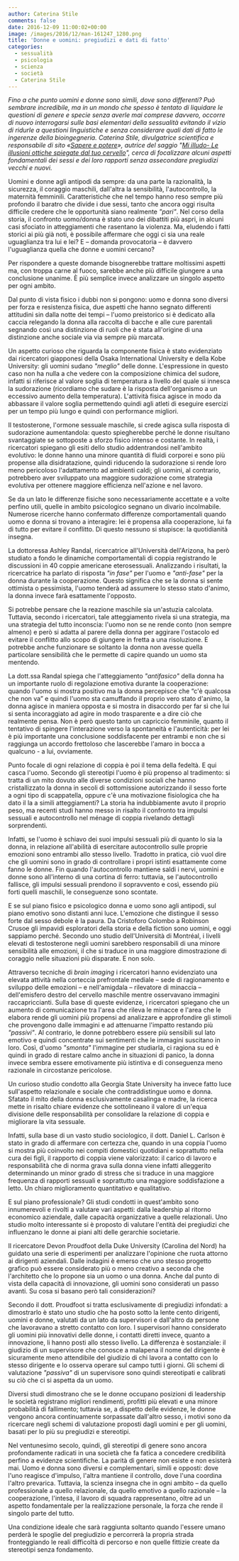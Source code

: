 ```yaml
---
author: Caterina Stile
comments: false
date: 2016-12-09 11:00:02+00:00
image: /images/2016/12/man-161247_1280.png
title: 'Donne e uomini: pregiudizi e dati di fatto'
categories:
  - sessualità
  - psicologia
  - scienza
  - società
  - Caterina Stile
---
```


*Fino a che punto uomini e donne sono simili, dove sono differenti? Può sembrare incredibile, ma in un mondo che spesso è tentato di liquidare le questioni di genere e specie senza averle mai comprese davvero, occorre di nuovo interrogarsi sulle basi elementari della sessualità evitando il vizio di ridurle a questioni linguistiche e senza considerare quali dati di fatto le ingerenze della bioingegneria. Caterina Stile, divulgatrice scientifica e responsabile di sito «[Sapere e potere](http://www.saperepotere.it)», autrice del saggio "[Mi illudo- Le illusioni ottiche spiegate dal tuo cervello](http://www.saperepotere.it/ebook.html)", cerca di focalizzare alcuni aspetti fondamentali dei sessi e dei loro rapporti senza assecondare pregiudizi vecchi e nuovi.*

Uomini e donne agli antipodi da sempre: da una parte la razionalità, la sicurezza, il coraggio maschili, dall'altra la sensibilità, l'autocontrollo, la maternità femminili. Caratteristiche che nel tempo hanno reso sempre più profondo il baratro che divide i due sessi, tanto che ancora oggi risulta difficile credere che le opportunità siano realmente *"pari"*. Nel corso della storia, il confronto uomo/donna è stato uno dei dibattiti più aspri, in alcuni casi sfociato in atteggiamenti che rasentano la violenza. Ma, eludendo i fatti storici ai più già noti, è possibile affermare che oggi ci sia una reale uguaglianza tra lui e lei? E – domanda provocatoria – è davvero l'uguaglianza quella che donne e uomini cercano?

Per rispondere a queste domande bisognerebbe trattare moltissimi aspetti ma, con troppa carne al fuoco, sarebbe anche più difficile giungere a una conclusione unanime. È più semplice invece analizzare un singolo aspetto per ogni ambito.

Dal punto di vista fisico i dubbi non si pongono: uomo e donna sono diversi per forza e resistenza fisica, due aspetti che hanno segnato differenti attitudini sin dalla notte dei tempi – l'uomo preistorico si è dedicato alla caccia relegando la donna alla raccolta di bacche e alle cure parentali segnando così una distinzione di ruoli che è stata all'origine di una distinzione anche sociale via via sempre più marcata.

Un aspetto curioso che riguarda la componente fisica è stato evidenziato dai ricercatori giapponesi della Osaka International University e della Kobe University: gli uomini sudano *"meglio"* delle donne. L'espressione in questo caso non ha nulla a che vedere con la composizione chimica del sudore, infatti si riferisce al valore soglia di temperatura a livello del quale si innesca la sudorazione (ricordiamo che sudare è la risposta dell'organismo a un eccessivo aumento della temperatura). L'attività fisica agisce in modo da abbassare il valore soglia permettendo quindi agli atleti di eseguire esercizi per un tempo più lungo e quindi con performance migliori.

Il testosterone, l'ormone sessuale maschile, si crede agisca sulla risposta di sudorazione aumentandola: questo spiegherebbe perché le donne risultano svantaggiate se sottoposte a sforzo fisico intenso e costante. In realtà, i ricercatori spiegano gli esiti dello studio addentrandosi nell'ambito evolutivo: le donne hanno una minore quantità di fluidi corporei e sono più propense alla disidratazione, quindi riducendo la sudorazione si rende loro meno pericoloso l'adattamento ad ambienti caldi; gli uomini, al contrario, potrebbero aver sviluppato una maggiore sudorazione come strategia evolutiva per ottenere maggiore efficienza nell'azione e nel lavoro.

Se da un lato le differenze fisiche sono necessariamente accettate e a volte perfino utili, quelle in ambito psicologico segnano un divario incolmabile. Numerose ricerche hanno confermato differenze comportamentali quando uomo e donna si trovano a interagire: lei è propensa alla cooperazione, lui fa di tutto per evitare il conflitto. Di questo nessuno si stupisce: la quotidianità insegna.

La dottoressa Ashley Randal, ricercatrice all'Università dell'Arizona, ha però studiato a fondo le dinamiche comportamentali di coppia registrando le discussioni in 40 coppie americane eterosessuali. Analizzando i risultati, la ricercatrice ha parlato di risposta *"in fase"* per l'uomo e *"anti-fase"* per la donna durante la cooperazione. Questo significa che se la donna si sente ottimista o pessimista, l'uomo tenderà ad assumere lo stesso stato d'animo, la donna invece farà esattamente l'opposto.

Si potrebbe pensare che la reazione maschile sia un'astuzia calcolata. Tuttavia, secondo i ricercatori, tale atteggiamento rivela sì una strategia, ma una strategia del tutto inconscia: l'uomo non se ne rende conto (non sempre almeno) e però si adatta al parere della donna per aggirare l'ostacolo ed evitare il conflitto allo scopo di giungere in fretta a una risoluzione. E potrebbe anche funzionare se soltanto la donna non avesse quella particolare sensibilità che le permette di capire quando un uomo sta mentendo.

La dott.ssa Randal spiega che l'atteggiamento *"antifasico"* della donna ha un importante ruolo di regolazione emotiva durante la cooperazione: quando l'uomo si mostra positivo ma la donna percepisce che “c'è qualcosa che non va” e quindi l'uomo sta camuffando il proprio vero stato d'animo, la donna agisce in maniera opposta e si mostra in disaccordo per far sì che lui si senta incoraggiato ad agire in modo trasparente e a dire ciò che realmente pensa. Non è però questo tanto un capriccio femminile, quanto il tentativo di spingere l'interazione verso la spontaneità e l'autenticità: per lei è più importante una conclusione soddisfacente per entrambi e non che si raggiunga un accordo frettoloso che lascerebbe l'amaro in bocca a qualcuno - a lui, ovviamente.

Punto focale di ogni relazione di coppia è poi il tema della fedeltà. E qui casca l'uomo. Secondo gli stereotipi l'uomo è più propenso al tradimento: si tratta di un mito dovuto alle diverse condizioni sociali che hanno cristallizzato la donna in secoli di sottomissione autorizzando il sesso forte a ogni tipo di scappatella, oppure c'è una motivazione fisiologica che ha dato il la a simili atteggiamenti? La storia ha indubbiamente avuto il proprio peso, ma recenti studi hanno messo in risalto il confronto tra impulsi sessuali e autocontrollo nel ménage di coppia rivelando dettagli sorprendenti.

Infatti, se l'uomo è schiavo dei suoi impulsi sessuali più di quanto lo sia la donna, in relazione all'abilità di esercitare autocontrollo sulle proprie emozioni sono entrambi allo stesso livello. Tradotto in pratica, ciò vuol dire che gli uomini sono in grado di controllare i propri istinti esattamente come fanno le donne. Fin quando l'autocontrollo mantiene saldi i nervi, uomini e donne sono all'interno di una cortina di ferro: tuttavia, se l'autocontrollo fallisce, gli impulsi sessuali prendono il sopravvento e così, essendo più forti quelli maschili, le conseguenze sono scontate.

E se sul piano fisico e psicologico donna e uomo sono agli antipodi, sul piano emotivo sono distanti anni luce. L'emozione che distingue il sesso forte dal sesso debole è la paura. Da Cristoforo Colombo a Robinson Crusoe gli impavidi esploratori della storia e della fiction sono uomini, e oggi sappiamo perché. Secondo uno studio dell'Università di Montréal, i livelli elevati di testosterone negli uomini sarebbero responsabili di una minore sensibilità alle emozioni, il che si traduce in una maggiore dimostrazione di coraggio nelle situazioni più disparate. E non solo.

Attraverso tecniche di *brain imaging* i ricercatori hanno evidenziato una elevata attività nella corteccia prefrontale mediale – sede di ragionamento e sviluppo delle emozioni – e nell'amigdala – rilevatore di minaccia – dell'emisfero destro del cervello maschile mentre osservavano immagini raccapriccianti. Sulla base di queste evidenze, i ricercatori spiegano che un aumento di comunicazione tra l'area che rileva le minacce e l'area che le elabora rende gli uomini più propensi ad analizzare e approfondire gli stimoli che provengono dalle immagini e ad attenuarne l'impatto restando più *"passivi"*. Al contrario, le donne potrebbero essere più sensibili sul lato emotivo e quindi concentrate sui sentimenti che le immagini suscitano in loro. Così, d'uomo *"smonta"* l'immagine per studiarla, ci ragiona su ed è quindi in grado di restare calmo anche in situazioni di panico, la donna invece sembra essere emotivamente più istintiva e di conseguenza meno razionale in circostanze pericolose.

Un curioso studio condotto alla Georgia State University ha invece fatto luce sull'aspetto relazionale e sociale che contraddistingue uomo e donna. Sfatato il mito della donna esclusivamente casalinga e madre, la ricerca mette in risalto chiare evidenze che sottolineano il valore di un'equa divisione delle responsabilità per consolidare la relazione di coppia e migliorare la vita sessuale.

Infatti, sulla base di un vasto studio sociologico, il dott. Daniel L. Carlson è stato in grado di affermare con certezza che, quando in una coppia l'uomo si mostra più coinvolto nei compiti domestici quotidiani e soprattutto nella cura dei figli, il rapporto di coppia viene valorizzato: il carico di lavoro e responsabilità che di norma grava sulla donna viene infatti alleggerito determinando un minor grado di stress che si traduce in una maggiore frequenza di rapporti sessuali e soprattutto una maggiore soddisfazione a letto. Un chiaro miglioramento quantitativo e qualitativo.

E sul piano professionale? Gli studi condotti in quest'ambito sono innumerevoli e rivolti a valutare vari aspetti: dalla leadership al ritorno economico aziendale, dalle capacità organizzative a quelle relazionali. Uno studio molto interessante si è proposto di valutare l'entità dei pregiudizi che influenzano le donne ai piani alti delle gerarchie societarie.

Il ricercatore Devon Proudfoot della Duke University (Carolina del Nord) ha guidato una serie di esperimenti per analizzare l'opinione che ruota attorno ai dirigenti aziendali. Dalle indagini è emerso che uno stesso progetto grafico può essere considerato più o meno creativo a seconda che l'architetto che lo propone sia un uomo o una donna. Anche dal punto di vista della capacità di innovazione, gli uomini sono considerati un passo avanti. Su cosa si basano però tali considerazioni?

Secondo il dott. Proudfoot si tratta esclusivamente di pregiudizi infondati: a dimostrarlo è stato uno studio che ha posto sotto la lente cento dirigenti, uomini e donne, valutati da un lato da supervisori e dall'altro da persone che lavoravano a stretto contatto con loro. I supervisori hanno considerato gli uomini più innovativi delle donne, i contatti diretti invece, quanto a innovazione, li hanno posti allo stesso livello. La differenza è sostanziale: il giudizio di un supervisore che conosce a malapena il nome del dirigente è sicuramente meno attendibile del giudizio di chi lavora a contatto con lo stesso dirigente e lo osserva operare sul campo tutti i giorni. Gli schemi di valutazione *"passiva"* di un supervisore sono quindi stereotipati e calibrati su ciò che ci si aspetta da un uomo.

Diversi studi dimostrano che se le donne occupano posizioni di leadership le società registrano migliori rendimenti, profitti più elevati e una minore probabilità di fallimento; tuttavia se, a dispetto delle evidenze, le donne vengono ancora continuamente sorpassate dall'altro sesso, i motivi sono da ricercare negli schemi di valutazione proposti dagli uomini e per gli uomini, basati per lo più su pregiudizi e stereotipi.

Nel ventunesimo secolo, quindi, gli stereotipi di genere sono ancora profondamente radicati in una società che fa fatica a concedere credibilità perfino a evidenze scientifiche. La parità di genere non esiste e non esisterà mai. Uomo e donna sono diversi e complementari, simili e opposti: dove l'uno reagisce d'impulso, l'altra mantiene il controllo, dove l'una coordina l'altro prevarica. Tuttavia, la scienza insegna che in ogni ambito – da quello professionale a quello relazionale, da quello emotivo a quello razionale – la cooperazione, l'intesa, il lavoro di squadra rappresentano, oltre ad un aspetto fondamentale per la realizzazione personale, la forza che rende il singolo parte del tutto.

Una condizione ideale che sarà raggiunta soltanto quando l'essere umano perderà le spoglie del pregiudizio e percorrerà la propria strada fronteggiando le reali difficoltà di percorso e non quelle fittizie create da stereotipi senza fondamento.
